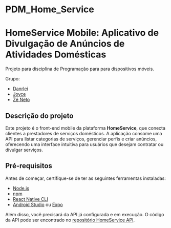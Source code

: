 # PDM_Home_Service
# HomeService Mobile: Aplicativo de Divulgação de Anúncios de Atividades Domésticas

Projeto para disciplina de Programação para para dispositivos móveis.

Grupo:
- [Danrlei](https://github.com/dxnrlei)
- [Joyce](https://github.com/Joyce-Firmino)
- [Zé Neto](https://github.com/Joseph-vat)

## Descrição do projeto

Este projeto é o front-end mobile da plataforma **HomeService**, que conecta clientes a prestadores de serviços domésticos. A aplicação consome uma API para listar categorias de serviços, gerenciar perfis e criar anúncios, oferecendo uma interface intuitiva para usuários que desejam contratar ou divulgar serviços.


## Pré-requisitos

Antes de começar, certifique-se de ter as seguintes ferramentas instaladas:

- [Node.js](https://nodejs.org/pt-br/download)
- [npm](https://www.npmjs.com/)
- [React Native CLI](https://reactnative.dev/docs/environment-setup)
- [Android Studio](https://developer.android.com/studio) ou [Expo](https://expo.dev)

Além disso, você precisará da API já configurada e em execução. O código da API pode ser encontrado no [repositório HomeService API](https://github.com/Joseph-vat/Home_Service_PW1.git).
